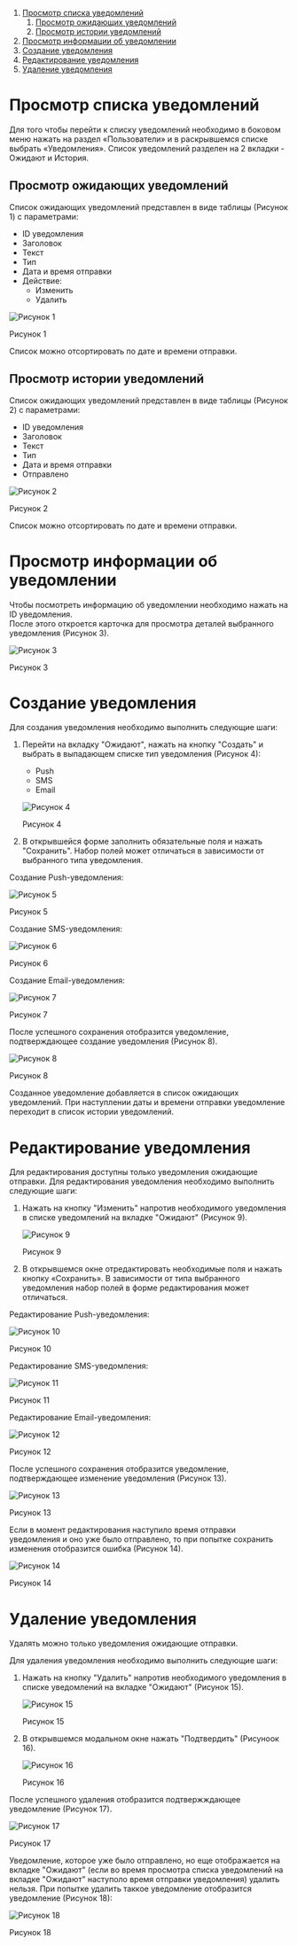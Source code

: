 1. [Просмотр списка уведомлений](#просмотр-списка-уведомлений)
	1. [Просмотр ожидающих уведомлений](#просмотр-ожидающих-уведомлений)
	2. [Просмотр истории уведомлений](#просмотр-истории-уведомлений)
2. [Просмотр информации об уведомлении](#просмотр-информации-об-уведомлении)
3. [Создание уведомления](#создание-уведомления)
4. [Редактирование уведомления](#редактирование-уведомления)
5. [Удаление уведомления](#удаление-уведомления)

# Просмотр списка уведомлений
Для того чтобы перейти к списку уведомлений необходимо в боковом меню нажать на раздел «Пользователи» и в раскрывшемся списке выбрать «Уведомления».
Список уведомлений разделен на 2 вкладки - Ожидают и История.

## Просмотр ожидающих уведомлений
Список ожидающих уведомлений представлен в виде таблицы (Рисунок 1) с параметрами:
- ID уведомления
- Заголовок
- Текст
- Тип
- Дата и время отправки
- Действие:
	- Изменить
	- Удалить

![Рисунок 1](images/notifications_1.png)

Рисунок 1

Список можно отсортировать по дате и времени отправки.

## Просмотр истории уведомлений
Список ожидающих уведомлений представлен в виде таблицы (Рисунок 2) с параметрами:
- ID уведомления
- Заголовок
- Текст
- Тип
- Дата и время отправки
- Отправлено

![Рисунок 2](images/notifications_2.png)

Рисунок 2

Список можно отсортировать по дате и времени отправки.

# Просмотр информации об уведомлении
Чтобы посмотреть информацию об уведомлении необходимо нажать на ID уведомления.  
После этого откроется карточка для просмотра деталей выбранного уведомления (Рисунок 3).

<img class="md-img" src="images/notifications_3.png" alt="Рисунок 3">

Рисунок 3

# Создание уведомления
Для создания уведомления необходимо выполнить следующие шаги:
1. Перейти на вкладку "Ожидают", нажать на кнопку "Создать" и выбрать в выпадающем списке тип уведомления (Рисунок 4):
   - Push
   - SMS
   - Email

   ![Рисунок 4](images/notifications_4.png)
   
   Рисунок 4
   
2. В открывшейся форме заполнить обязательные поля и нажать "Сохранить".
Набор полей может отличаться в зависимости от выбранного типа уведомления.

Создание Push-уведомления:

<img class="md-img" src="images/notifications_5.png" alt="Рисунок 5">

Рисунок 5

Создание SMS-уведомления:

<img class="md-img" src="images/notifications_6.png" alt="Рисунок 6">

Рисунок 6

Создание Email-уведомления:

<img class="md-img" src="images/notifications_7.png" alt="Рисунок 7">

Рисунок 7

После успешного сохранения отобразится уведомление, подтверждающее создание уведомления (Рисунок 8).

<img class="md-img" src="images/notifications_8.png" alt="Рисунок 8">

Рисунок 8

Созданное уведомление добавляется в список ожидающих уведомлений.
При наступлении даты и времени отправки уведомление переходит в список истории уведомлений.

# Редактирование уведомления
Для редактирования доступны только уведомления ожидающие отправки.
Для редактирования уведомления необходимо выполнить следующие шаги:
1. Нажать на кнопку "Изменить" напротив необходимого уведомления в списке уведомлений на вкладке "Ожидают" (Рисунок 9).

   ![Рисунок 9](images/notifications_9.png)
   
   Рисунок 9
   
2. В открывшемся окне отредактировать необходимые поля и нажать кнопку «Сохранить».
В зависимости от типа выбранного уведомления набор полей в форме редактирования может отличаться.

Редактирование Push-уведомления:

<img class="md-img" src="images/notifications_10.png" alt="Рисунок 10">

Рисунок 10

Редактирование SMS-уведомления:

<img class="md-img" src="images/notifications_11.png" alt="Рисунок 11">

Рисунок 11

Редактирование Email-уведомления:

<img class="md-img" src="images/notifications_12.png" alt="Рисунок 12">

Рисунок 12

После успешного сохранения отобразится уведомление, подтверждающее изменение уведомления (Рисунок 13).

<img class="md-img" src="images/notifications_13.png" alt="Рисунок 13">

Рисунок 13

Если в момент редактирования наступило время отправки уведомления и оно уже было отправлено, то при попытке сохранить изменения отобразится ошибка (Рисунок 14).

<img class="md-img" src="images/notifications_14.png" alt="Рисунок 14">

Рисунок 14

# Удаление уведомления
Удалять можно только уведомления ожидающие отправки.

Для удаления уведомления необходимо выполнить следующие шаги:
1. Нажать на кнопку "Удалить" напротив необходимого уведомления в списке уведомлений на вкладке "Ожидают" (Рисунок 15).
   
   ![Рисунок 15](images/notifications_15.png)
   
   Рисунок 15     
2. В открывшемся модальном окне нажать "Подтвердить" (Рисуноок 16).

   <img class="md-img" src="images/notifications_16.png" alt="Рисунок 16">
   
   Рисунок 16

После успешного удаления отобразится подтвержждающее уведомление (Рисунок 17).

<img class="md-img" src="images/notifications_17.png" alt="Рисунок 17">

Рисунок 17

Уведомление, которое уже было отправлено, но еще отображается на вкладке "Ожидают" (если во время просмотра списка уведомлений на вкладке "Ожидают" наступоло время отправки уведомления) удалить нельзя.
При попытке удалить таккое уведомление отобразится уведомление (Рисунок 18):

<img class="md-img" src="images/notifications_18.png" alt="Рисунок 18">

Рисунок 18